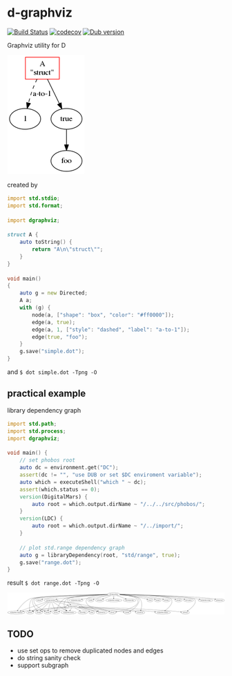 # d-graphviz

[![Build Status](https://travis-ci.org/ShigekiKarita/d-graphviz.svg?branch=master)](https://travis-ci.org/ShigekiKarita/d-graphviz)
[![codecov](https://codecov.io/gh/ShigekiKarita/d-graphviz/branch/master/graph/badge.svg)](https://codecov.io/gh/ShigekiKarita/d-graphviz)
[![Dub version](https://img.shields.io/dub/v/d-graphviz.svg)](https://code.dlang.org/packages/d-graphviz)

Graphviz utility for D

![dot](simple.dot.png)

created by

```d
import std.stdio;
import std.format;

import dgraphviz;

struct A {
    auto toString() {
        return "A\n\"struct\"";
    }
}

void main()
{
    auto g = new Directed;
    A a;
    with (g) {
        node(a, ["shape": "box", "color": "#ff0000"]);
        edge(a, true);
        edge(a, 1, ["style": "dashed", "label": "a-to-1"]);
        edge(true, "foo");
    }
    g.save("simple.dot");
}
```

and `$ dot simple.dot -Tpng -O`


## practical example

library dependency graph

```d
import std.path;
import std.process;
import dgraphviz;

void main() {
    // set phobos root
    auto dc = environment.get("DC");
    assert(dc != "", "use DUB or set $DC enviroment variable");
    auto which = executeShell("which " ~ dc);
    assert(which.status == 0);
    version(DigitalMars) {
        auto root = which.output.dirName ~ "/../../src/phobos/";
    }
    version(LDC) {
        auto root = which.output.dirName ~ "/../import/";
    }

    // plot std.range dependency graph
    auto g = libraryDependency(root, "std/range", true);
    g.save("range.dot");
}
```

result `$ dot range.dot -Tpng -O`

![range](range.dot.png)

## TODO

- use set ops to remove duplicated nodes and edges
- do string sanity check
- support subgraph
